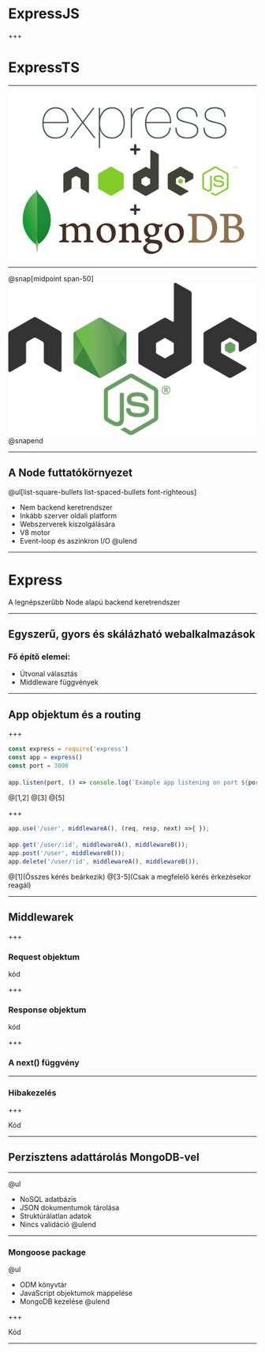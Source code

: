 
# Express**JS**

+++

# Express**TS**

---

![express](assets/images/express-mongo.jpg)

---

@snap[midpoint span-50]
![node](assets/images/nodejs.svg)
@snapend

---

## A Node futtatókörnyezet

@ul[list-square-bullets list-spaced-bullets font-righteous]
* Nem backend keretrendszer
* Inkább szerver oldali platform
* Webszerverek kiszolgálására
* V8 motor
* Event-loop és aszinkron I/O
@ulend

--- 

# Express
A legnépszerűbb Node alapú backend keretrendszer

---

## Egyszerű, gyors és skálázható webalkalmazások

### Fő építő elemei:
 - Útvonal választás
 - Middleware függvények

--- 

## App objektum és a routing

+++

```js 
const express = require('express')
const app = express()
const port = 3000

app.listen(port, () => console.log(`Example app listening on port ${port}!`))

```

@[1,2]
@[3]
@[5]

+++

```js
app.use('/user', middlewareA(), (req, resp, next) =>{ });

app.get('/user/:id', middlewareA(), middlewareB());
app.post('/user', middlewareB());
app.delete('/user/:id', middlewareA(), middlewareB());

```

@[1](Összes kérés beárkezik)
@[3-5](Csak a megfelelő kérés érkezésekor reagál)

---

## Middlewarek

+++

### Request objektum

kód

+++

### Response objektum

kód

+++

### A next() függvény

---

### Hibakezelés

+++

Kód

---

## Perzisztens adattárolás MongoDB-vel

---

@ul
- NoSQL adatbázis
- JSON dokumentumok tárolása
- Struktúrálatlan adatok
- Nincs validáció
@ulend
---

### Mongoose package

@ul
- ODM könyvtár
- JavaScript objektumok mappelése
- MongoDB kezelése
@ulend

+++

Kód

---


